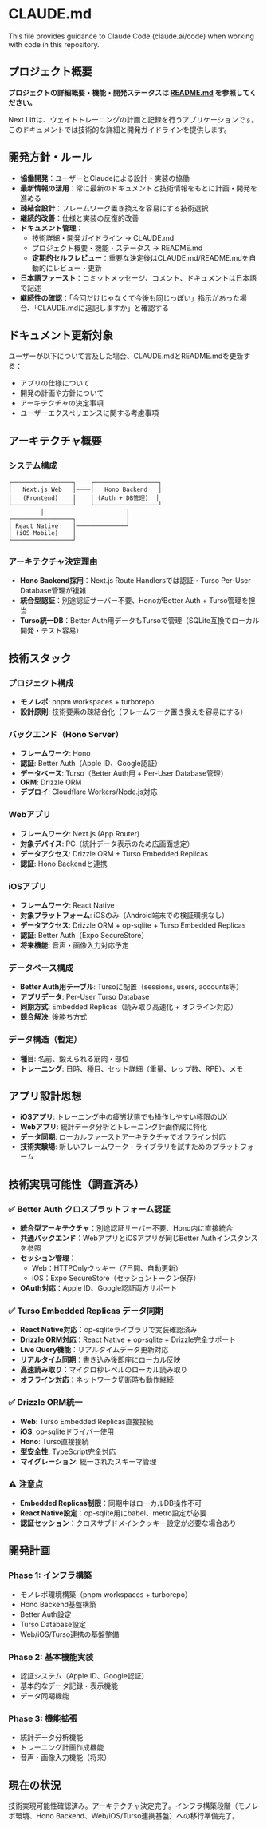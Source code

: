 # CLAUDE.md

This file provides guidance to Claude Code (claude.ai/code) when working with code in this repository.

## プロジェクト概要

**プロジェクトの詳細概要・機能・開発ステータスは [README.md](./README.md) を参照してください。**

Next Liftは、ウェイトトレーニングの計画と記録を行うアプリケーションです。このドキュメントでは技術的な詳細と開発ガイドラインを提供します。

## 開発方針・ルール

- **協働開発**：ユーザーとClaudeによる設計・実装の協働
- **最新情報の活用**：常に最新のドキュメントと技術情報をもとに計画・開発を進める
- **疎結合設計**：フレームワーク置き換えを容易にする技術選択
- **継続的改善**：仕様と実装の反復的改善
- **ドキュメント管理**：
  - 技術詳細・開発ガイドライン → CLAUDE.md
  - プロジェクト概要・機能・ステータス → README.md
  - **定期的セルフレビュー**：重要な決定後はCLAUDE.md/README.mdを自動的にレビュー・更新
- **日本語ファースト**：コミットメッセージ、コメント、ドキュメントは日本語で記述
- **継続性の確認**：「今回だけじゃなくて今後も同じっぽい」指示があった場合、「CLAUDE.mdに追記しますか」と確認する

## ドキュメント更新対象

ユーザーが以下について言及した場合、CLAUDE.mdとREADME.mdを更新する：

- アプリの仕様について
- 開発の計画や方針について
- アーキテクチャの決定事項
- ユーザーエクスペリエンスに関する考慮事項

## アーキテクチャ概要

### システム構成

```text
┌─────────────────┐    ┌──────────────────┐
│   Next.js Web   │────│   Hono Backend   │
│   (Frontend)    │    │ (Auth + DB管理)  │
└─────────────────┘    └──────────────────┘
         │                       │
┌─────────────────┐              │
│ React Native    │──────────────┘
│ (iOS Mobile)    │
└─────────────────┘
```

### アーキテクチャ決定理由

- **Hono Backend採用**：Next.js Route Handlersでは認証・Turso Per-User Database管理が複雑
- **統合型認証**：別途認証サーバー不要、HonoがBetter Auth + Turso管理を担当
- **Turso統一DB**：Better Auth用データもTursoで管理（SQLite互換でローカル開発・テスト容易）

## 技術スタック

### プロジェクト構成

- **モノレポ**: pnpm workspaces + turborepo
- **設計原則**: 技術要素の疎結合化（フレームワーク置き換えを容易にする）

### バックエンド（Hono Server）

- **フレームワーク**: Hono
- **認証**: Better Auth（Apple ID、Google認証）
- **データベース**: Turso（Better Auth用 + Per-User Database管理）
- **ORM**: Drizzle ORM
- **デプロイ**: Cloudflare Workers/Node.js対応

### Webアプリ

- **フレームワーク**: Next.js (App Router)
- **対象デバイス**: PC（統計データ表示のため広画面想定）
- **データアクセス**: Drizzle ORM + Turso Embedded Replicas
- **認証**: Hono Backendと連携

### iOSアプリ

- **フレームワーク**: React Native
- **対象プラットフォーム**: iOSのみ（Android端末での検証環境なし）
- **データアクセス**: Drizzle ORM + op-sqlite + Turso Embedded Replicas
- **認証**: Better Auth（Expo SecureStore）
- **将来機能**: 音声・画像入力対応予定

### データベース構成

- **Better Auth用テーブル**: Tursoに配置（sessions, users, accounts等）
- **アプリデータ**: Per-User Turso Database
- **同期方式**: Embedded Replicas（読み取り高速化 + オフライン対応）
- **競合解決**: 後勝ち方式

### データ構造（暫定）

- **種目**: 名前、鍛えられる筋肉・部位
- **トレーニング**: 日時、種目、セット詳細（重量、レップ数、RPE）、メモ

## アプリ設計思想

- **iOSアプリ**: トレーニング中の疲労状態でも操作しやすい極限のUX
- **Webアプリ**: 統計データ分析とトレーニング計画作成に特化
- **データ同期**: ローカルファーストアーキテクチャでオフライン対応
- **技術実験場**: 新しいフレームワーク・ライブラリを試すためのプラットフォーム

## 技術実現可能性（調査済み）

### ✅ Better Auth クロスプラットフォーム認証

- **統合型アーキテクチャ**：別途認証サーバー不要、Hono内に直接統合
- **共通バックエンド**：WebアプリとiOSアプリが同じBetter Authインスタンスを参照
- **セッション管理**：
  - Web：HTTPOnlyクッキー（7日間、自動更新）
  - iOS：Expo SecureStore（セッショントークン保存）
- **OAuth対応**：Apple ID、Google認証両方サポート

### ✅ Turso Embedded Replicas データ同期

- **React Native対応**：op-sqliteライブラリで実装確認済み
- **Drizzle ORM対応**：React Native + op-sqlite + Drizzle完全サポート
- **Live Query機能**：リアルタイムデータ更新対応
- **リアルタイム同期**：書き込み後即座にローカル反映
- **高速読み取り**：マイクロ秒レベルのローカル読み取り
- **オフライン対応**：ネットワーク切断時も動作継続

### ✅ Drizzle ORM統一

- **Web**: Turso Embedded Replicas直接接続
- **iOS**: op-sqliteドライバー使用
- **Hono**: Turso直接接続
- **型安全性**: TypeScript完全対応
- **マイグレーション**: 統一されたスキーマ管理

### ⚠️ 注意点

- **Embedded Replicas制限**：同期中はローカルDB操作不可
- **React Native設定**：op-sqlite用にbabel、metro設定が必要
- **認証セッション**：クロスサブドメインクッキー設定が必要な場合あり

## 開発計画

### Phase 1: インフラ構築

- モノレポ環境構築（pnpm workspaces + turborepo）
- Hono Backend基盤構築
- Better Auth設定
- Turso Database設定
- Web/iOS/Turso連携の基盤整備

### Phase 2: 基本機能実装

- 認証システム（Apple ID、Google認証）
- 基本的なデータ記録・表示機能
- データ同期機能

### Phase 3: 機能拡張

- 統計データ分析機能
- トレーニング計画作成機能
- 音声・画像入力機能（将来）

## 現在の状況

技術実現可能性確認済み。アーキテクチャ決定完了。インフラ構築段階（モノレポ環境、Hono Backend、Web/iOS/Turso連携基盤）への移行準備完了。
